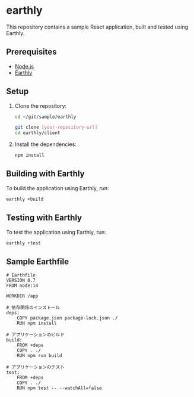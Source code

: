 # earthly

This repository contains a sample React application, built and tested using Earthly.

## Prerequisites

- [Node.js](https://nodejs.org/)
- [Earthly](https://earthly.dev/)

## Setup

1. Clone the repository:

   ```bash
   cd ~/git/sample/earthly
   ```

   ```bash
   git clone [your-repository-url]
   cd earthly/client
   ```

2. Install the dependencies:
   ```bash
   npm install
   ```

## Building with Earthly

To build the application using Earthly, run:

```bash
earthly +build
```

## Testing with Earthly

To test the application using Earthly, run:

```bash
earthly +test
```

## Sample Earthfile
```
# Earthfile
VERSION 0.7
FROM node:14

WORKDIR /app

# 依存関係のインストール
deps:
    COPY package.json package-lock.json ./
    RUN npm install

# アプリケーションのビルド
build:
    FROM +deps
    COPY . ./
    RUN npm run build

# アプリケーションのテスト
test:
    FROM +deps
    COPY . ./
    RUN npm test -- --watchAll=false
```
